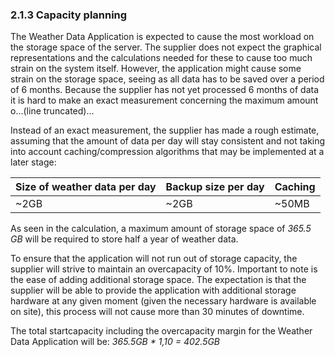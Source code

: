### 2.1.3 Capacity planning

The Weather Data Application is expected to cause the most workload on the storage space of the server. The supplier does not expect the graphical representations and the calculations needed for these to cause too much strain on the system itself. However, the application might cause some strain on the storage space, seeing as all data has to be saved over a period of 6 months. Because the supplier has not yet processed 6 months of data it is hard to make an exact measurement concerning the maximum amount o...(line truncated)...

Instead of an exact measurement, the supplier has made a rough estimate, assuming that the amount of data per day will stay consistent and not taking into account caching/compression algorithms that may be implemented at a later stage:

| Size of weather data per day | Backup size per day | Caching |
| :----                        | :----               | :----   |
| ~2GB                         | ~2GB                | ~50MB   |

As seen in the calculation, a maximum amount of storage space of _365.5 GB_ will be required to store half a year of weather data.

To ensure that the application will not run out of storage capacity, the supplier will strive to maintain an overcapacity of 10%. Important to note is the ease of adding additional storage space. The expectation is that the supplier will be able to provide the application with additional storage hardware at any given moment (given the necessary hardware is available on site), this process will not cause more than 30 minutes of downtime.

The total startcapacity including the overcapacity margin for the Weather Data Application will be: _365.5GB * 1,10 = 402.5GB_


